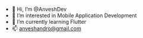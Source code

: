 - 👋 Hi, I’m @AnveshDev
- 👀 I’m interested in Mobile Application Development
- 🌱 I’m currently learning Flutter
- 📫 anveshandro@gmail.com


<!---
AnveshDev/AnveshDev is a ✨ special ✨ repository because its `README.md` (this file) appears on your GitHub profile.
You can click the Preview link to take a look at your changes.
--->
